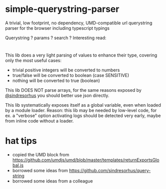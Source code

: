 # simple-querystring-parser
A trivial, low footprint, no dependency, UMD-compatible url querystring parser for the browser including typescript typings

Querystring ? params ? search ? Interesting read:
#

This lib does a very light parsing of values to enhance their type, covering only the most useful cases:
- trivial positive integers will be converted to numbers
- true/false will be converted to boolean (case SENSITIVE)
- nothing will be converted to true (boolean)

This lib DOES NOT parse arrays, for the same reasons exposed by [@sindresorhus](https://github.com/sindresorhus/query-string)
you should better use json directly.

This lib systematically exposes itself as a global variable, even when loaded by a module loader.
Reason: this lib may be needed by low-level code, for ex. a "verbose" option
activating logs should be detected very early, maybe from inline code without a loader.


# hat tips
* copied the UMD block from https://github.com/umdjs/umd/blob/master/templates/returnExportsGlobal.js
* borrowed some ideas from https://github.com/sindresorhus/query-string
* borrowed some ideas from a colleague

